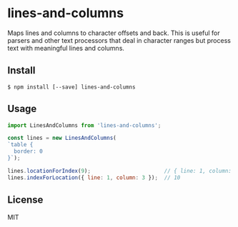 # lines-and-columns

Maps lines and columns to character offsets and back. This is useful for parsers
and other text processors that deal in character ranges but process text with
meaningful lines and columns.

## Install

```
$ npm install [--save] lines-and-columns
```

## Usage

```js
import LinesAndColumns from 'lines-and-columns';

const lines = new LinesAndColumns(
`table {
  border: 0
}`);

lines.locationForIndex(9);                       // { line: 1, column: 3 }
lines.indexForLocation({ line: 1, column: 3 });  // 10
```

## License

MIT
